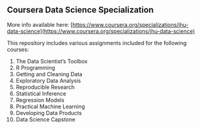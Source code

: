 ## Coursera Data Science Specialization

More info available here:
[https://www.coursera.org/specializations/jhu-data-science](https://www.coursera.org/specializations/jhu-data-science)

This repository includes various assignments included for the following courses:

1. The Data Scientist’s Toolbox
2. R Programming
3. Getting and Cleaning Data
4. Exploratory Data Analysis
5. Reproducible Research
6. Statistical Inference
7. Regression Models
8. Practical Machine Learning
9. Developing Data Products
10. Data Science Capstone
